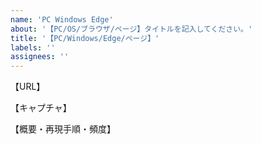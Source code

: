 ```yaml
---
name: 'PC Windows Edge'
about: '【PC/OS/ブラウザ/ページ】タイトルを記入してください。'
title: '【PC/Windows/Edge/ページ】'
labels: ''
assignees: ''
---
```


【URL】

【キャプチャ】

【概要・再現手順・頻度】
